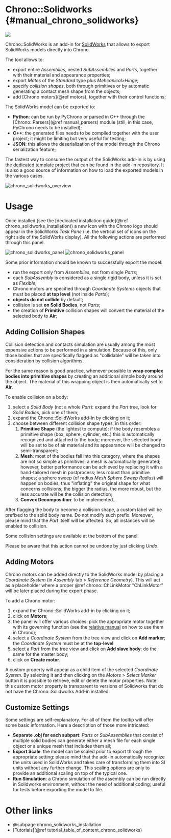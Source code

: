 Chrono::Solidworks {#manual_chrono_solidworks}
==========================

![](http://projectchrono.org/assets/manual/carousel_chronosolidworks.jpg)

Chrono::SolidWorks is an add-in for [SolidWorks](http://www.solidworks.com) that allows to export SolidWorks models directly into Chrono.

The tool allows to:
- export entire *Assemblies*, nested *SubAssemblies* and *Parts*, together with their material and appearance properties;
- export *Mates* of the *Standard* type plus *Mehcanical>Hinge*;
- specify *collision shapes*, both through primitives or by automatic generating a contact mesh shape from the objects;
- add [Chrono motors](@ref motors), together with their control functions;

The SolidWorks model can be exported to:
- **Python**: can be run by PyChrono or parsed in C++ through the [Chrono::Parsers](@ref manual_parsers) module (still, in this case, PyChrono needs to be installed);
- **C++**: the generated files needs to be compiled together with the user project; it might be limiting but very useful for testing;
- **JSON**: this allows the deserialization of the model through the Chrono serialization feature;

The fastest way to consume the output of the SolidWorks add-in is by using the [dedicated template project](https://github.com/projectchrono/chrono-solidworks/tree/master/to_put_in_app_dir/ChronoSolidworksImportTemplate) that can be found in the add-in repository. It is also a good source of information on how to load the exported models in the various cases.


![chrono_solidworks_overview](http://projectchrono.org/assets/manual/chrono_solidworks_overview.png)


# Usage

Once installed (see the [dedicated installation guide](@ref chrono_solidworks_installation)) a new icon with the Chrono logo should appear in the SolidWorks *Task Pane* (i.e. the vertical set of icons on the right side of the SolidWorks display). All the following actions are performed through this panel.

![chrono_solidworks_panel](http://projectchrono.org/assets/manual/chrono_solidworks_panel_1.png) ![chrono_solidworks_panel](http://projectchrono.org/assets/manual/chrono_solidworks_panel_2.png)

Some prior information should be known to successfully export the model:
+ run the export only from *Assemblies*, not from single *Parts*;
+ each *SubAssembly* is considered as a single rigid body, unless it is set as *Flexible*;
+ Chrono motors are specified through *Coordinate Systems* objects that must be placed **at top level** (not inside *Parts*);
+ **objects do not collide** by default;
+ collision is set **on Solid Bodies**, not *Parts*;
+ the creation of **Primitive** collision shapes will convert the material of the selected body to **Air**;


## Adding Collision Shapes

Collision detection and contacts simulation are usually among the most expensive actions to be performed in a simulation. Because of this, only those bodies that are specifically flagged as "collidable" will be taken into consideration by collision algorithms.

For the same reason is good practice, whenever possible to **wrap complex bodies into primitive shapes** by creating an additional simple body around the object. The material of this wrapping object is then automatically set to **Air**.

To enable collision on a body:
1. select a *Solid Body* (not a whole *Part*): expand the *Part* tree, look for *Solid Bodies*, pick one of them;
2. expand the Chrono::SolidWorks add-in by clicking on it;
3. choose between different collision shape types, in this order:
   1. **Primitive Shape** (the lightest to compute): if the body resembles a primitive shape (box, sphere, cylinder, etc.) this is automatically recognized and attached to the body; moreover, the selected body will be set to be of air material and its appearance will be changed to semi-transparent;
   2. **Mesh**: most of the bodies fall into this category, where the shapes are not so simple as primitives; a mesh is automatically generated; however, better performance can be achieved by replacing it with a hand-tailored mesh in postprocess; less robust than primitive shapes; a sphere sweep (of radius *Mesh Sphere Sweep Radius*) will happen on bodies, thus "inflating" the original shape for what concerns collisions; the bigger the radius, the more robust, but the less accurate will be the collision detection;
   3. **Convex Decomposition**: to be implemented...

After flagging the body to become a collision shape, a custom label will be prefixed to the solid body name. Do not modify such prefix. Moreover, please mind that the *Part* itself will be affected. So, all instances will be enabled to collision.

Some collision settings are available at the bottom of the panel.

Please be aware that this action cannot be undone by just clicking *Undo*.



## Adding Motors

Chrono motors can be added directly to the SolidWorks model by placing a *Coordinate System* (in *Assembly* tab > *Reference Geometry*). This will act as a placeholder where a proper @ref chrono::ChLinkMotor "ChLinkMotor" will be later placed during the export phase.

To add a Chrono motor:
1. expand the Chrono::SolidWorks add-in by clicking on it;
2. click on **Motors**;
3. the panel will offer various choices: pick the appropriate motor together with its governing function (see the [relative manual](motors.html#how_to_control_motors) on how to use them in Chrono);
4. select a *Coordinate System* from the tree view and click on **Add marker**; the *Coordinate System* must be at the **top-level**
5. select a *Part* from the tree view and click on **Add slave body**; do the same for the master body;
6. click on **Create motor**.

A custom property will appear as a child item of the selected *Coordinate System*. By selecting it and then clicking on the *Motors > Select Marker* button it is possible to retrieve, edit or delete the motor properties. Note: this custom motor property is transparent to versions of Solidworks that do not have the Chrono::Solidworks Add-in installed.


## Customize Settings

Some settings are self-explanatory. For all of them the tooltip will offer some basic information. Here a description of those more intricated:

- **Separate .obj for each subpart**: *Parts* or *SubAssemblies* that consist of multiple solid bodies can generate either a mesh file for each single object or a unique mesh that includes them all;
- **Export Scale**: the model can be scaled prior to export through the appropriate setting: please mind that the add-in automatically recognize the units used in SolidWorks and takes care of transforming them into SI units without any further change. This scaling options are only to provide an additional scaling on top of the typical one.
- **Run Simulation**: a Chrono simulation of the assembly can be run directly in Solidworks environment, without the need of additional coding; useful for tests before exporting the model to file.



# Other links

* @subpage chrono_solidworks_installation
* [Tutorials](@ref tutorial_table_of_content_chrono_solidworks)

